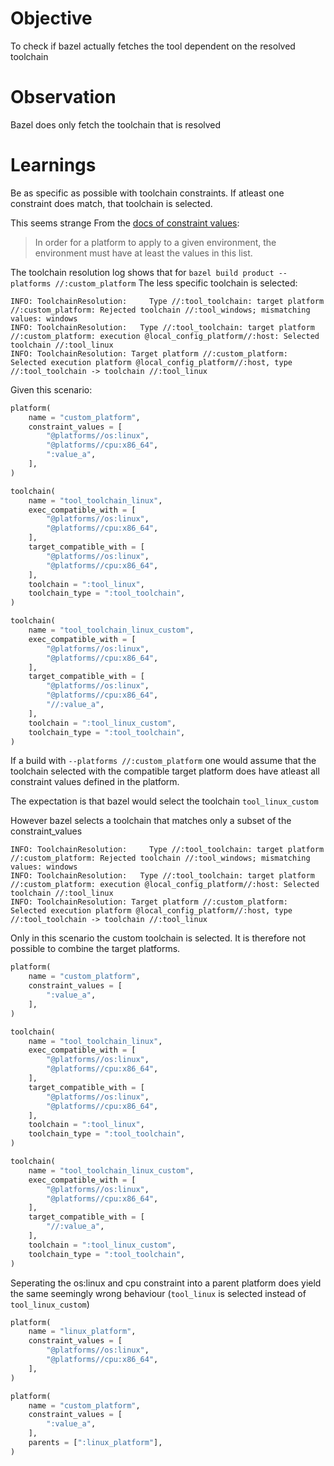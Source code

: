 # Objective

To check if bazel actually fetches the tool dependent on the resolved toolchain

# Observation

Bazel does only fetch the toolchain that is resolved

# Learnings

Be as specific as possible with toolchain constraints. If atleast one constraint does match, that toolchain is selected.

This seems strange
From the [docs of constraint values](https://docs.bazel.build/versions/master/be/platform.html#platform.constraint_values):

 > In order for a platform to apply to a given environment, the environment must have at least the values in this list.

The toolchain resolution log shows that for `bazel build product --platforms //:custom_platform`
The less specific toolchain is selected:

```
INFO: ToolchainResolution:     Type //:tool_toolchain: target platform //:custom_platform: Rejected toolchain //:tool_windows; mismatching values: windows
INFO: ToolchainResolution:   Type //:tool_toolchain: target platform //:custom_platform: execution @local_config_platform//:host: Selected toolchain //:tool_linux
INFO: ToolchainResolution: Target platform //:custom_platform: Selected execution platform @local_config_platform//:host, type //:tool_toolchain -> toolchain //:tool_linux
```

Given this scenario:
```python
platform(
    name = "custom_platform",
    constraint_values = [
        "@platforms//os:linux",
        "@platforms//cpu:x86_64",
        ":value_a",
    ],
)

toolchain(
    name = "tool_toolchain_linux",
    exec_compatible_with = [
        "@platforms//os:linux",
        "@platforms//cpu:x86_64",
    ],
    target_compatible_with = [
        "@platforms//os:linux",
        "@platforms//cpu:x86_64",
    ],
    toolchain = ":tool_linux",
    toolchain_type = ":tool_toolchain",
)

toolchain(
    name = "tool_toolchain_linux_custom",
    exec_compatible_with = [
        "@platforms//os:linux",
        "@platforms//cpu:x86_64",
    ],
    target_compatible_with = [
        "@platforms//os:linux",
        "@platforms//cpu:x86_64",
        "//:value_a",
    ],
    toolchain = ":tool_linux_custom",
    toolchain_type = ":tool_toolchain",
)
```

If a build with `--platforms //:custom_platform` one would assume that the toolchain selected with the compatible target platform
does have atleast all constraint values defined in the platform.

The expectation is that bazel would select the toolchain `tool_linux_custom`

However bazel selects a toolchain that matches only a subset of the constraint_values

```
INFO: ToolchainResolution:     Type //:tool_toolchain: target platform //:custom_platform: Rejected toolchain //:tool_windows; mismatching values: windows
INFO: ToolchainResolution:   Type //:tool_toolchain: target platform //:custom_platform: execution @local_config_platform//:host: Selected toolchain //:tool_linux
INFO: ToolchainResolution: Target platform //:custom_platform: Selected execution platform @local_config_platform//:host, type //:tool_toolchain -> toolchain //:tool_linux
```


Only in this scenario the custom toolchain is selected. It is therefore not possible to combine the target platforms.
```python
platform(
    name = "custom_platform",
    constraint_values = [
        ":value_a",
    ],
)

toolchain(
    name = "tool_toolchain_linux",
    exec_compatible_with = [
        "@platforms//os:linux",
        "@platforms//cpu:x86_64",
    ],
    target_compatible_with = [
        "@platforms//os:linux",
        "@platforms//cpu:x86_64",
    ],
    toolchain = ":tool_linux",
    toolchain_type = ":tool_toolchain",
)

toolchain(
    name = "tool_toolchain_linux_custom",
    exec_compatible_with = [
        "@platforms//os:linux",
        "@platforms//cpu:x86_64",
    ],
    target_compatible_with = [
        "//:value_a",
    ],
    toolchain = ":tool_linux_custom",
    toolchain_type = ":tool_toolchain",
)
```


Seperating the os:linux and cpu constraint into a parent platform does yield the same seemingly wrong behaviour (`tool_linux` is selected instead of `tool_linux_custom`)
```python
platform(
    name = "linux_platform",
    constraint_values = [
        "@platforms//os:linux",
        "@platforms//cpu:x86_64",
    ],
)

platform(
    name = "custom_platform",
    constraint_values = [
        ":value_a",
    ],
    parents = [":linux_platform"],
)
```
